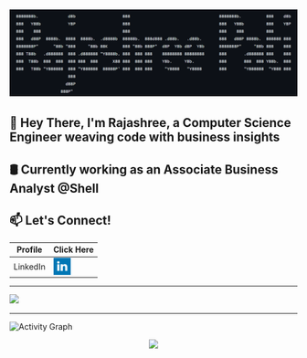 ![Rajashree's Banner](https://github.com/Rajashree19/Rajashree19/blob/main/assets/Banner.PNG)
---------------------

## 🌸 Hey There, I'm Rajashree, a Computer Science Engineer weaving code with business insights

## 🛢️ Currently working as an Associate Business Analyst @Shell

## 📫 Let's Connect!
|Profile|Click Here|
|-------|----|
|LinkedIn|<a href="https://www.linkedin.com/in/rajashree-pati/"><img align="left" alt="Rajashree's LinkedIn" width="30px" src="https://github.com/edent/SuperTinyIcons/blob/master/images/svg/linkedin.svg" /></a>|

---------------------

<img src="https://github-profile-trophy.vercel.app/?username=Rajashree19&theme=onedark&column=7&margin-w=15&margin-h=15%20(https://github.com/ryo-ma/github-profile-trophy)">

---------------------

![Activity Graph](https://github-readme-activity-graph.vercel.app/graph?username=Rajashree19&theme=dracula)

<p align="center"> 
<img src="https://profile-counter.glitch.me/Rajashree19/count.svg" />
</p>

